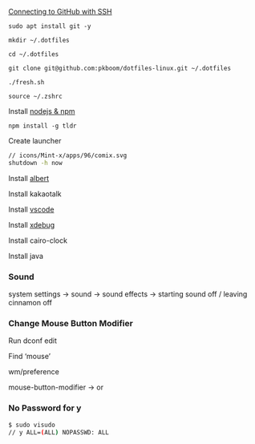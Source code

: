 [Connecting to GitHub with SSH](https://docs.github.com/en/free-pro-team@latest/github/authenticating-to-github/connecting-to-github-with-ssh)

`sudo apt install git -y`

`mkdir ~/.dotfiles`

`cd ~/.dotfiles`

`git clone git@github.com:pkboom/dotfiles-linux.git ~/.dotfiles`

`./fresh.sh`

`source ~/.zshrc`

Install [nodejs & npm](https://github.com/nodesource/distributions/blob/master/README.md)

`npm install -g tldr`

Create launcher

```bash
// icons/Mint-x/apps/96/comix.svg
shutdown -h now
```

Install [albert](https://albertlauncher.github.io/docs/installing)

Install kakaotalk

Install [vscode](https://code.visualstudio.com/download)

Install [xdebug](https://xdebug.org/wizard.php)

Install cairo-clock

Install java

### Sound

system settings → sound → sound effects → starting sound off / leaving cinnamon off

### Change Mouse Button Modifier

Run dconf edit

Find ‘mouse’

wm/preference

mouse-button-modifier -> <super> or <meta>

### No Password for y

```bash
$ sudo visudo
// y ALL=(ALL) NOPASSWD: ALL
```
